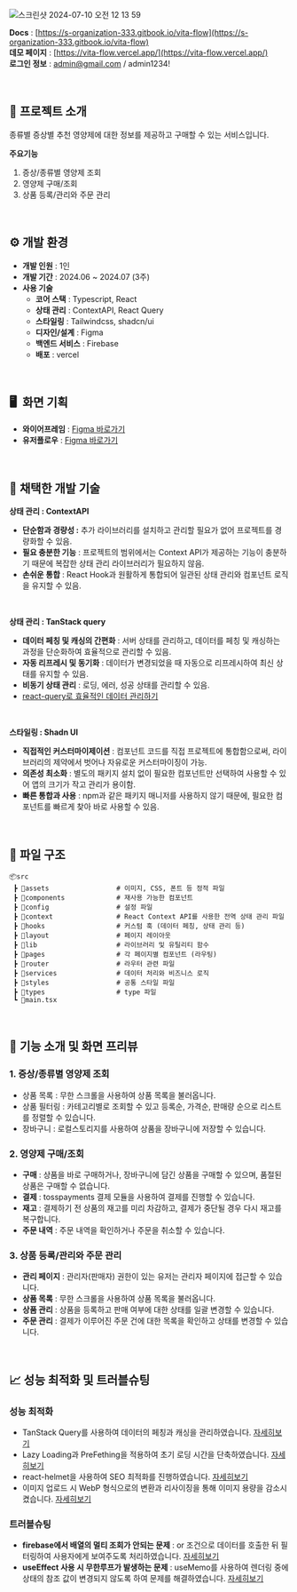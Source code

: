 
![스크린샷 2024-07-10 오전 12 13 59](https://github.com/wisdom-13/vita-flow/assets/77341912/afffbbdb-2ef7-4966-a516-2cd953d2b6bc)

**Docs** : [https://s-organization-333.gitbook.io/vita-flow](https://s-organization-333.gitbook.io/vita-flow) <br>
**데모 페이지** : [https://vita-flow.vercel.app/](https://vita-flow.vercel.app/)<br>
**로그인 정보** : [admin@gmail.com](mailto:admin@gmail.com) / admin1234!

<br>

## 💊 프로젝트 소개

종류별 증상별 추천 영양제에 대한 정보를 제공하고 구매할 수 있는 서비스입니다.

**주요기능**
1. 증상/종류별 영양제 조회
2. 영양제 구매/조회
3. 상품 등록/관리와 주문 관리

<br>

## ⚙️ 개발 환경


- **개발 인원** : 1인
- **개발 기간** : 2024.06 ~ 2024.07 (3주)
- **사용 기술**
    - **코어 스택** : Typescript, React
    - **상태 관리** : ContextAPI, React Query
    - **스타일링** : Tailwindcss, shadcn/ui
    - **디자인/설계** : Figma
    - **백엔드 서비스** : Firebase
    - **배포** : vercel

<br>

## 🖥️  화면 기획


- **와이어프레임** : [Figma 바로가기](https://www.figma.com/design/5n55QUdSErwHKX7kazLVyY/VITAFLOW?node-id=0-1&t=xIDhtygbxxpFGaeY-1)
- **유저플로우** : [Figma 바로가기](https://www.figma.com/design/5n55QUdSErwHKX7kazLVyY/VITAFLOW?node-id=19-170&t=2o6FZEvoFU4EQUR2-1)
    
<br>

## 🔧 채택한 개발 기술

**상태 관리 : ContextAPI**

- **단순함과 경량성 :** 추가 라이브러리를 설치하고 관리할 필요가 없어 프로젝트를 경량화할 수 있음.
- **필요 충분한 기능** : 프로젝트의 범위에서는 Context API가 제공하는 기능이 충분하기 때문에 복잡한 상태 관리 라이브러리가 필요하지 않음.
- **손쉬운 통합** : React Hook과 원활하게 통합되어 일관된 상태 관리와 컴포넌트 로직을 유지할 수 있음.

<br>

**상태 관리 : TanStack query**

- **데이터 페칭 및 캐싱의 간편화** : 서버 상태를 관리하고, 데이터를 페칭 및 캐싱하는 과정을 단순화하여 효율적으로 관리할 수 있음.
- **자동 리프레시 및 동기화** : 데이터가 변경되었을 때 자동으로 리프레시하여 최신 상태를 유지할 수 있음.
- **비동기 상태 관리** : 로딩, 에러, 성공 상태를 관리할 수 있음.
- [react-query로 효율적인 데이터 관리하기](https://velog.io/@wisdom-13/react-query%EB%A1%9C-%ED%9A%A8%EC%9C%A8%EC%A0%81%EC%9D%B8-%EB%8D%B0%EC%9D%B4%ED%84%B0-%EA%B4%80%EB%A6%AC%ED%95%98%EA%B8%B0)

<br>

**스타일링 : Shadn UI**

- **직접적인 커스터마이제이션** : 컴포넌트 코드를 직접 프로젝트에 통합함으로써, 라이브러리의 제약에서 벗어나 자유로운 커스터마이징이 가능.
- **의존성 최소화** : 별도의 패키지 설치 없이 필요한 컴포넌트만 선택하여 사용할 수 있어 앱의 크기가 작고 관리가 용이함.
- **빠른 통합과 사용** : npm과 같은 패키지 매니저를 사용하지 않기 때문에, 필요한 컴포넌트를 빠르게 찾아 바로 사용할 수 있음.

<br>

## 📂 파일 구조

```
📦src
 ┣ 📂assets                 # 이미지, CSS, 폰트 등 정적 파일
 ┣ 📂components             # 재사용 가능한 컴포넌트
 ┣ 📂config                 # 설정 파일
 ┣ 📂context                # React Context API를 사용한 전역 상태 관리 파일
 ┣ 📂hooks                  # 커스텀 훅 (데이터 페칭, 상태 관리 등)
 ┣ 📂layout                 # 페이지 레이아웃
 ┣ 📂lib                    # 라이브러리 및 유틸리티 함수
 ┣ 📂pages                  # 각 페이지별 컴포넌트 (라우팅)
 ┣ 📂router                 # 라우터 관련 파일
 ┣ 📂services               # 데이터 처리와 비즈니스 로직
 ┣ 📂styles                 # 공통 스타일 파일
 ┣ 📂types                  # type 파일
 ┗ 📜main.tsx

```

<br>


## **🌟**  기능 소개 및 화면 프리뷰


### 1. 증상/종류별 영양제 조회

- 상품 목록 : 무한 스크롤을 사용하여 상품 목록을 불러옵니다.
- 상품 필터링 : 카테고리별로 조회할 수 있고 등록순, 가격순, 판매량 순으로 리스트를 정렬할 수 있습니다.
- 장바구니 : 로컬스토리지를 사용하여 상품을 장바구니에 저장할 수 있습니다.


### 2. 영양제 구매/조회

- **구매** : 상품을 바로 구매하거나, 장바구니에 담긴 상품을 구매할 수 있으며, 품절된 상품은 구매할 수 없습니다.
- **결제** : tosspayments 결제 모듈을 사용하여 결제를 진행할 수 있습니다.
- **재고** : 결제하기 전 상품의 재고를 미리 차감하고, 결제가 중단될 경우 다시 재고를 복구합니다.
- **주문 내역** : 주문 내역을 확인하거나 주문을 취소할 수 있습니다.


### 3. 상품 등록/관리와 주문 관리

- **관리 페이지** : 관리자(판매자) 권한이 있는 유저는 관리자 페이지에 접근할 수 있습니다.
- **상품 목록** : 무한 스크롤을 사용하여 상품 목록을 불러옵니다.
- **상품 관리** : 상품을 등록하고 판매 여부에 대한 상태를 일괄 변경할 수 있습니다.
- **주문 관리** : 결제가 이루어진 주문 건에 대한 목록을 확인하고 상태를 변경할 수 있습니다.

<br>

## **📈 성능 최적화 및 트러블슈팅**

### **성능 최적화**

- TanStack Query를 사용하여 데이터의 페칭과 캐싱을 관리하였습니다. [자세히보기](https://www.notion.so/TanStack-query-d9ceefa5e12846238440dbde8f8d2ed4?pvs=21)
- Lazy Loading과 PreFething을 적용하여 초기 로딩 시간을 단축하였습니다. [자세히보기](https://www.notion.so/PreFethcing-LazyLoading-c3aa262e7c914a9387437e60c8affa8d?pvs=21)
- react-helmet을 사용하여 SEO 최적화를 진행하였습니다. [자세히보기](https://www.notion.so/SEO-bf214e0118b94f2a8fb4aff5601dd988?pvs=21)
- 이미지 업로드 시 WebP 형식으로의 변환과 리사이징을 통해 이미지 용량을 감소시켰습니다. [자세히보기](https://www.notion.so/5ec185b2cdc545f6af1242e3fb8f9d55?pvs=21)


### **트러블슈팅**

- **firebase에서 배열의 멀티 조회가 안되는 문제** : or 조건으로 데이터를 호출한 뒤 필터링하여 사용자에게 보여주도록 처리하였습니다. [자세히보기](https://www.notion.so/firebase-79c79880e16745fd8c5c40cc7aff3c31?pvs=21)
- **useEffect 사용 시 무한루프가 발생하는 문제** : useMemo를 사용하여 렌더링 중에 상태의 참조 값이 변경되지 않도록 하여 문제를 해결하였습니다. [자세히보기](https://www.notion.so/useEffect-25d2be4a06fa4bacbfebca91778dbd27?pvs=21)
